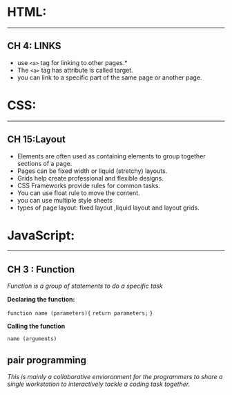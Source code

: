 # HTML:
-------

## CH 4: LINKS

- use `<a>` tag for linking to other pages.*
- The `<a>` tag has attribute is called target. 
- you can link to a specific part of the same page or another page.


# CSS:
------

## CH 15:Layout

- Elements are often used as containing elements to group together sections of a page.
- Pages can be fixed width or liquid (stretchy) layouts.
- Grids help create professional and flexible designs.
- CSS Frameworks provide rules for common tasks.
- You can use float rule to move the content. 
- you can use multiple style sheets
- types of page layout: fixed layout ,liquid layout and layout grids.


# JavaScript:
-------

## CH 3 : Function 
 
 *Function is a group of statements to do a specific task*

**Declaring the function:**

`function name (parameters){`
`return parameters;`
`}`


**Calling the function**

`name (arguments)`


## pair programming

*This is mainly a collaborative envioronment for the programmers to share a single workstation to interactively tackle a coding task together.*
